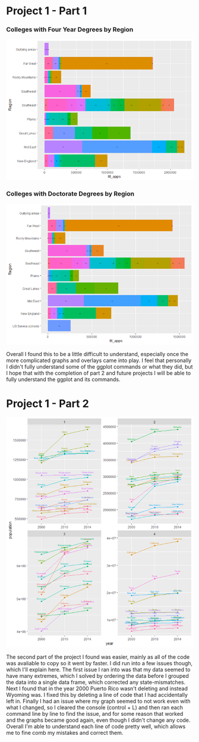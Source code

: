 # Project 1 - Part 1

### Colleges with Four Year Degrees by Region
![](pic.jpeg)

### Colleges with Doctorate Degrees by Region
![](pic2.jpeg)

Overall I found this to be a little difficult to understand, especially once the more complicated graphs and overlays came into play. I feel that personally I didn't fully understand some of the ggplot commands or what they did, but I hope that with the completion of part 2 and future projects I will be able to fully understand the ggplot and its commands. 
# Project 1 - Part 2
![](proj1pic.jpeg)

The second part of the project I found was easier, mainly as all of the code was avaliable to copy so it went by faster. I did run into a few issues though, which I'll explain here. The first issue I ran into was that my data seemed to have many extremes, which I solved by ordering the data before I grouped the data into a single data frame, which corrected any state-mismatches. Next I found that in the year 2000 Puerto Rico wasn't deleting and instead Wyoming was. I fixed this by deleting a line of code that I had accidentally left in. Finally I had an issue where my graph seemed to not work even with what I changed, so I cleared the console (control + L) and then ran each command line by line to find the issue, and for some reason that worked and the graphs became good again, even though I didn't change any code. Overall I'm able to understand each line of code pretty well, which allows me to fine comb my mistakes and correct them. 
